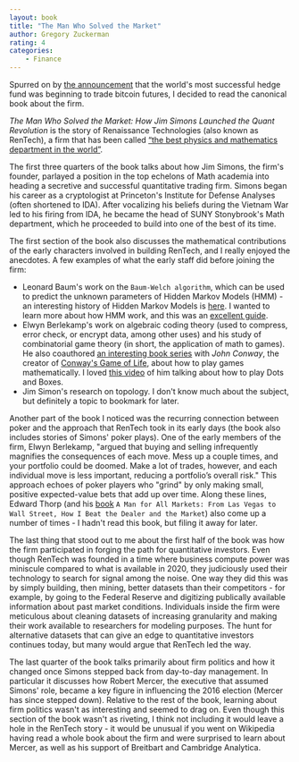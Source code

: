 ```yaml
---
layout: book
title: "The Man Who Solved the Market"
author: Gregory Zuckerman
rating: 4
categories:
    - Finance
---
```


Spurred on by [the announcement](https://www.ft.com/content/6ea8207b-b41a-43df-9737-ae481814a8d4) that the world's most successful hedge fund was beginning to trade bitcoin futures, I decided to read the canonical book about the firm. 

_The Man Who Solved the Market: How Jim Simons Launched the Quant Revolution_ is the story of Renaissance Technologies (also known as RenTech), a firm that has been called [“the best physics and mathematics department in the world”](https://www.telegraph.co.uk/finance/10188335/Quants-the-maths-geniuses-running-Wall-Street.html).

The first three quarters of the book talks about how Jim Simons, the firm's founder, parlayed a position in the top echelons of Math academia into heading a secretive and successful quantitative trading firm. Simons began his career as a cryptologist at Princeton's Institute for Defense Analyses (often shortened to IDA). After vocalizing his beliefs during the Vietnam War led to his firing from IDA, he became the head of SUNY Stonybrook's Math department, which he proceeded to build into one of the best of its time.

The first section of the book also discusses the mathematical contributions of the early characters involved in building RenTech, and I really enjoyed the anecdotes. A few examples of what the early staff did before joining the firm:

- Leonard Baum's work on the `Baum-Welch algorithm`, which can be used to predict the unknown parameters of Hidden Markov Models  (HMM) - an interesting history of Hidden Markov Models is [here](https://ethw.org/First-Hand:The_Hidden_Markov_Model). I wanted to learn more about how HMM work, and this was an [excellent guide](https://towardsdatascience.com/introduction-to-hidden-markov-models-cd2c93e6b781). 
-  Elwyn Berlekamp's work on algebraic coding theory (used to compress, error check, or encrypt data, among other uses) and his study of combinatorial game theory (in short, the application of math to games). He also coauthored [an interesting book series](https://www.amazon.com/gp/product/1568811306/) with *John Conway*, the creator of [Conway's Game of Life](http://www.scholarpedia.org/article/Game_of_Life), about how to play games mathematically. I loved [this video](https://www.youtube.com/watch?v=KboGyIilP6k) of him talking about how to play Dots and Boxes.
- Jim Simon's research on topology. I don't know much about the subject, but definitely a topic to bookmark for later.

Another part of the book I noticed was the recurring connection between poker and the approach that RenTech took in its early days (the book also includes stories of Simons' poker plays). One of the early members of the firm, Elwyn Berlekamp, "argued that buying and selling infrequently magnifies the consequences of each move. Mess up a couple times, and your portfolio could be doomed. Make a lot of trades, however, and each individual move is less important, reducing a portfolio’s overall risk." This approach echoes of poker players who "grind" by only making small, positive expected-value bets that add up over time. Along these lines, Edward Thorp (and his [book](https://www.amazon.com/dp/B07ZWJFYW5) `A Man for All Markets: From Las Vegas to Wall Street, How I Beat the Dealer and the Market`) also come up a number of times - I hadn't read this book, but filing it away for later. 

The last thing that stood out to me about the first half of the book was how the firm participated in forging the path for quantitative investors. Even though RenTech was founded in a time where business compute power was miniscule compared to what is available in 2020, they judiciously used their technology to search for signal among the noise. One way they did this was by simply building, then mining, better datasets than their competitors - for example, by going to the Federal Reserve and digitizing publically available information about past market conditions. Individuals inside the firm were meticulous about cleaning datasets of increasing granularity and making their work available to researchers for modeling purposes. The hunt for alternative datasets that can give an edge to quantitative investors continues today, but many would argue that RenTech led the way.

The last quarter of the book talks primarily about firm politics and how it changed once Simons stepped back from day-to-day management. In particular it discusses how Robert Mercer, the executive that assumed Simons' role, became a key figure in influencing the 2016 election (Mercer has since stepped down). Relative to the rest of the book, learning about firm politics wasn't as interesting and seemed to drag on. Even though this section of the book wasn't as riveting, I think not including it would leave a hole in the RenTech story - it would be unusual if you went on Wikipedia having read a whole book about the firm and were surprised to learn about Mercer, as well as his support of Breitbart and Cambridge Analytica.
